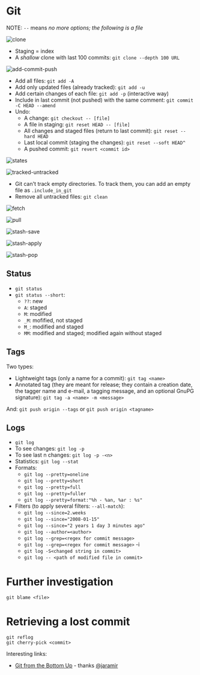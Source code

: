 # Git

NOTE: ``` -- ``` means _no more options; the following is a file_

![clone](clone.png)

* Staging = index
* A _shallow_ clone with last 100 commits: ```git clone --depth 100 URL```

![add-commit-push](add-commit-push.png)

* Add all files: ```git add -A```
* Add only updated files (already tracked): ```git add -u```
* Add certain changes of each file: ```git add -p``` (interactive way)
* Include in last commit (not pushed) with the same comment: ```git commit -C HEAD --amend```
* Undo:
    * A change: ```git checkout -- [file]```
    * A file in staging: ```git reset HEAD -- [file]```
    * All changes and staged files (return to last commit): ```git reset --hard HEAD```
    * Last local commit (staging the changes): ```git reset --soft HEAD^```
    * A pushed commit: ```git revert <commit id>```

![states](states.png)

![tracked-untracked](tracked-untracked.png)

* Git can't track empty directories. To track them, you can add an empty file as ```.include_in_git```
* Remove all untracked files: ```git clean```

![fetch](fetch.png)

![pull](pull.png)

![stash-save](stash-save.png)

![stash-apply](stash-apply.png)

![stash-pop](stash-pop.png)

## Status

* ```git status```
* ```git status --short```:
    * ```??```: new
    * ```A```: staged
    * ```M```: modified
    * ```_M```: mofified, not staged
    * ```M_```: modified and staged
    * ```MM```: modified and staged; modified again without staged

## Tags

Two types:
* Lightweight tags (only a name for a commit): ```git tag <name>```
* Annotated tag (they are meant for release; they contain a creation date, the tagger name and e-mail, a tagging message, and an optional GnuPG signature): ```git tag -a <name> -m <message>```

And: ```git push origin --tags``` or ```git push origin <tagname>```

## Logs

* ```git log```
* To see changes: ```git log -p```
* To see last n changes: ```git log -p -<n>```
* Statistics: ```git log --stat```
* Formats:
    * ```git log --pretty=oneline```
    * ```git log --pretty=short```
    * ```git log --pretty=full```
    * ```git log --pretty=fuller```
    * ```git log --pretty=format:"%h - %an, %ar : %s"```
* Filters (to apply several filters: ```--all-match```):
    * ```git log --since=2.weeks```
    * ```git log --since="2008-01-15"```
    * ```git log --since="2 years 1 day 3 minutes ago"```
    * ```git log --author=<author>```
    * ```git log --grep=<regex for commit message>```
    * ```git log --grep=<regex for commit message>``` -i
    * ```git log -S<changed string in commit>```
    * ```git log -- <path of modified file in commit>```

# Further investigation

```git blame <file>```

# Retrieving a lost commit 

```
git reflog
git cherry-pick <commit>
```

Interesting links:
* [Git from the Bottom Up](https://jwiegley.github.io/git-from-the-bottom-up) - thanks [@jaramir](/jaramir)
